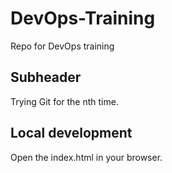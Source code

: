 # DevOps-Training
Repo for DevOps training

## Subheader
Trying Git for the nth time.

## Local development
Open the index.html in your browser.